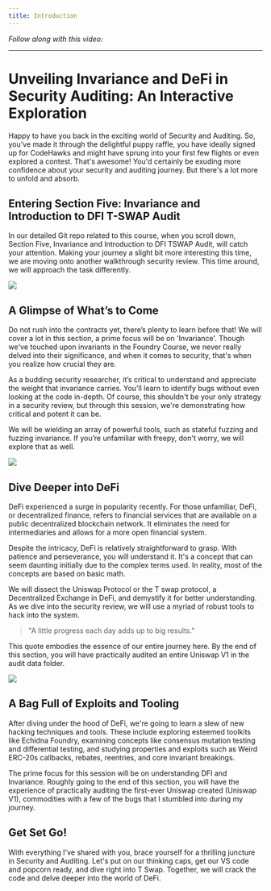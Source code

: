 ```yaml
---
title: Introduction
---
```


_Follow along with this video:_



---

# Unveiling Invariance and DeFi in Security Auditing: An Interactive Exploration

Happy to have you back in the exciting world of Security and Auditing. So, you’ve made it through the delightful puppy raffle, you have ideally signed up for CodeHawks and might have sprung into your first few flights or even explored a contest. That's awesome! You'd certainly be exuding more confidence about your security and auditing journey. But there's a lot more to unfold and absorb.

## Entering Section Five: Invariance and Introduction to DFI T-SWAP Audit

In our detailed Git repo related to this course, when you scroll down, Section Five, Invariance and Introduction to DFI TSWAP Audit, will catch your attention. Making your journey a slight bit more interesting this time, we are moving onto another walkthrough security review. This time around, we will approach the task differently.

![](https://cdn.videotap.com/y4z5tLc5N9gtADQGQSGP-43.5.png)

## A Glimpse of What’s to Come

Do not rush into the contracts yet, there’s plenty to learn before that! We will cover a lot in this section, a prime focus will be on 'Invariance'. Though we've touched upon invariants in the Foundry Course, we never really delved into their significance, and when it comes to security, that's when you realize how crucial they are.

As a budding security researcher, it’s critical to understand and appreciate the weight that invariance carries. You'll learn to identify bugs without even looking at the code in-depth. Of course, this shouldn't be your only strategy in a security review, but through this session, we're demonstrating how critical and potent it can be.

We will be wielding an array of powerful tools, such as stateful fuzzing and fuzzing invariance. If you’re unfamiliar with freepy, don't worry, we will explore that as well.

![](https://cdn.videotap.com/vxJBy007OWXoaJWFjk6V-97.88.png)

## Dive Deeper into DeFi

DeFi experienced a surge in popularity recently. For those unfamiliar, DeFi, or decentralized finance, refers to financial services that are available on a public decentralized blockchain network. It eliminates the need for intermediaries and allows for a more open financial system.

Despite the intricacy, DeFi is relatively straightforward to grasp. With patience and perseverance, you will understand it. It's a concept that can seem daunting initially due to the complex terms used. In reality, most of the concepts are based on basic math.

We will dissect the Uniswap Protocol or the T swap protocol, a Decentralized Exchange in DeFi, and demystify it for better understanding. As we dive into the security review, we will use a myriad of robust tools to hack into the system.

> "A little progress each day adds up to big results."

This quote embodies the essence of our entire journey here. By the end of this section, you will have practically audited an entire Uniswap V1 in the audit data folder.

![](https://cdn.videotap.com/v1Dx6md72HKpatpU5PgM-195.75.png)

## A Bag Full of Exploits and Tooling

After diving under the hood of DeFi, we're going to learn a slew of new hacking techniques and tools. These include exploring esteemed toolkits like Echidna Foundry, examining concepts like consensus mutation testing and differential testing, and studying properties and exploits such as Weird ERC-20s callbacks, rebates, reentries, and core invariant breakings.

The prime focus for this session will be on understanding DFI and Invariance. Roughly going to the end of this section, you will have the experience of practically auditing the first-ever Uniswap created (Uniswap V1), commodities with a few of the bugs that I stumbled into during my journey.

## Get Set Go!

With everything I've shared with you, brace yourself for a thrilling juncture in Security and Auditing. Let's put on our thinking caps, get our VS code and popcorn ready, and dive right into T Swap. Together, we will crack the code and delve deeper into the world of DeFi.
